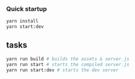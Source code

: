 ### Quick startup

```sh
yarn install
yarn start:dev
```

## tasks

```sh
yarn run build # builds the assets & server.js
yarn run start # starts the compiled server.js
yarn run start:dev # starts the dev server
```
